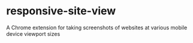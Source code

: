 responsive-site-view
====================

A Chrome extension for taking screenshots of websites at various mobile device viewport sizes
